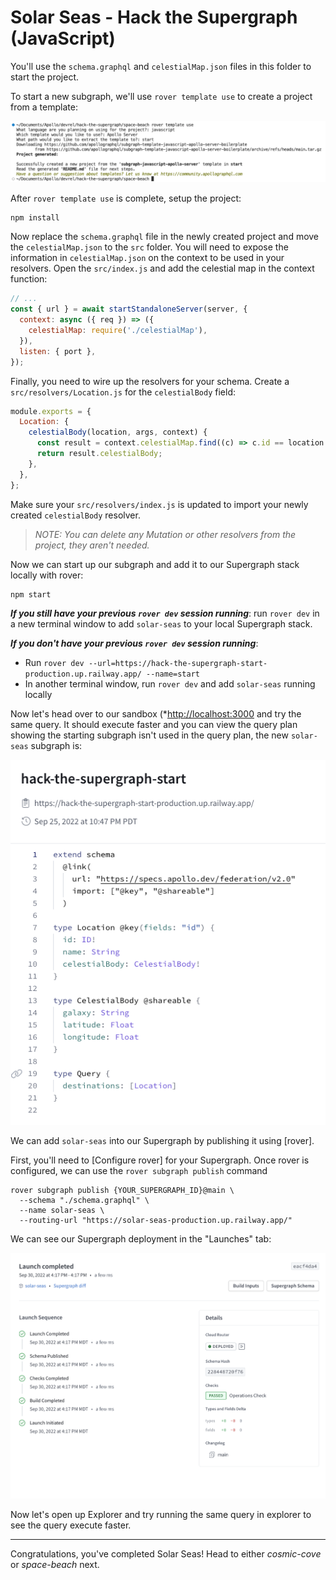 # Solar Seas - Hack the Supergraph (JavaScript)


You'll use the `schema.graphql` and `celestialMap.json` files in this folder to start the project.

To start a new subgraph, we'll use `rover template use` to create a project from a template:

![](../../images/rover-template-new.png)

After `rover template use` is complete, setup the project:

```shell
npm install
```

Now replace the `schema.graphql` file in the newly created project and move the `celestialMap.json` to the `src` folder. You will need to expose the information in `celestialMap.json` on the context to be used in your resolvers. Open the `src/index.js` and add the celestial map in the context function:

```javascript
// ...
const { url } = await startStandaloneServer(server, {
  context: async ({ req }) => ({
    celestialMap: require('./celestialMap'),
  }),
  listen: { port },
});
```

Finally, you need to wire up the resolvers for your schema. Create a `src/resolvers/Location.js` for the `celestialBody` field:

```javascript
module.exports = {
  Location: {
    celestialBody(location, args, context) {
      const result = context.celestialMap.find((c) => c.id == location.id);
      return result.celestialBody;
    },
  },
};
```

Make sure your `src/resolvers/index.js` is updated to import your newly created `celestialBody` resolver.

>*NOTE: You can delete any Mutation or other resolvers from the project, they aren't needed.*

Now we can start up our subgraph and add it to our Supergraph stack locally with rover:

```shell
npm start
```

***If you still have your previous `rover dev` session running***: run `rover dev` in a new terminal window to add `solar-seas` to your local Supergraph stack.

***If you don't have your previous `rover dev` session running***:

- Run `rover dev --url=https://hack-the-supergraph-start-production.up.railway.app/ --name=start`
- In another terminal window, run `rover dev` and add `solar-seas` running locally

Now let's head over to our sandbox (*[http://localhost:3000](http://localhost:3000*) and try the same query. It should execute faster and you can view the query plan showing the starting subgraph isn't used in the query plan, the new `solar-seas` subgraph is:

![](../../images/sandbox-query-plan.png)

We can add `solar-seas` into our Supergraph by publishing it using [rover].

First, you'll need to [Configure rover] for your Supergraph. Once rover is configured, we can use the `rover subgraph publish` command

```shell
rover subgraph publish {YOUR_SUPERGRAPH_ID}@main \
  --schema "./schema.graphql" \
  --name solar-seas \
  --routing-url "https://solar-seas-production.up.railway.app/"
```

We can see our Supergraph deployment in the "Launches" tab:

![](../../images/solar-seas-launch.png)

Now let's open up Explorer and try running the same query in explorer to see the query execute faster.

---

Congratulations, you've completed Solar Seas! Head to either *cosmic-cove* or *space-beach* next.
